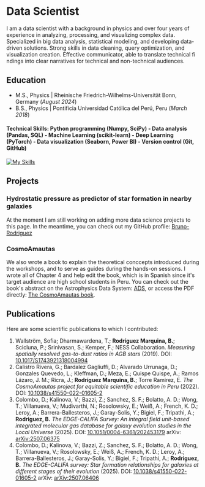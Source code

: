 # Data Scientist

I am a data scientist with a background in physics and over four years of experience in analyzing, processing, and visualizing complex data. Specialized in big data analysis, statistical modeling, and developing data-driven solutions. Strong skills in data cleaning, query optimization, and visualization creation. Effective communicator, able to translate technical fi ndings into clear narratives for technical and non-technical audiences.

## Education					       		
- M.S., Physics	| Rheinische Friedrich-Wilhelms-Universität Bonn, Germany (_August 2024_)
- B.S., Physics | Pontificia Universidad Católica del Perú, Peru (_March 2018_)

#### Technical Skills: Python programming (Numpy, SciPy) - Data analysis (Pandas, SQL) - Machine Learning (scikit-learn) - Deep Learning (PyTorch) - Data visualization (Seaborn, Power BI) - Version control (Git, GitHub)
[![My Skills](https://skillicons.dev/icons?i=py,postgres,anaconda,pytorch,sklearn,vscode,git,github)](https://skillicons.dev)

## Projects

### Hydrostatic pressure as predictor of star formation in nearby galaxies


At the moment I am still working on adding more data science projects to this page. In the meantime, you can check out my GitHub profile: [Bruno-Rodriguez](https://github.com/Bruno-Rodriguez)

### CosmoAmautas


We also wrote a book to explain the theoretical conccepts introduced during the workshops, and to serve as guides during the hands-on sessions. I wrote all of Chapter 4 and help edit the book, which is in Spanish since it's target audience are high school students in Peru. You can check out the book's abstract on the Astrophysics Data System: [ADS](https://ui.adsabs.harvard.edu/abs/2021arXiv210911945C/abstract), or access the PDF directly: [The CosmoAmautas book](https://arxiv.org/pdf/2109.11945).

## Publications
Here are some scientific publications to which I contributed:

1. Wallström, Sofia; Dharmawardena, T.; **Rodríguez Marquina, B.**; Scicluna, P.; Srinivasan, S.; Kemper, F.; NESS Collaboration. _Measuring spatially resolved gas-to-dust ratios in AGB stars_ (2019). DOI: [10.1017/S1743921318004994](https://www.cambridge.org/core/journals/proceedings-of-the-international-astronomical-union/article/measuring-spatially-resolved-gastodust-ratios-in-agb-stars/735E39DA4DD01597A73FA2A077F06475)
2. Calistro Rivera, G.; Bardalez Gagliuffi, D.; Alvarado Urrunaga, D.; Gonzales Quevedo, L.; Kleffman, D.; Meza, E.; Quispe Quispe, A.; Ramos Lázaro, J. M.; Ricra, J.; **Rodríguez Marquina, B.**; Torre Ramirez, E. _The CosmoAmautas project for equitable scientific education in Peru_ (2022). DOI: [10.1038/s41550-022-01605-2](https://www.nature.com/articles/s41550-022-01605-2)
3. Colombo, D.; Kalinova, V.; Bazzi, Z.; Sanchez, S. F.; Bolatto, A. D.; Wong, T.; Villanueva, V.; Mudivarthi, N.; Rosolowsky, E.; Weiß, A.; French, K. D.; Leroy, A.; Barrera-Ballesteros, J.; Garay-Solis, Y.; Bigiel, F.; Tripathi, A.; **Rodriguez, B.** _The EDGE-CALIFA Survey: An integral field unit-based integrated molecular gas database for galaxy evolution studies in the Local Universe_ (2025). DOI: [10.1051/0004-6361/202453179](https://www.aanda.org/articles/aa/full_html/2025/07/aa53179-24/aa53179-24.html) arXiv: [arXiv:2507.06375](https://arxiv.org/abs/2507.06375)
4. Colombo, D.; Kalinova, V.; Bazzi, Z.; Sanchez, S. F.; Bolatto, A. D.; Wong, T.; Villanueva, V.; Rosolowsky, E.; Weiß, A.; French, K. D.; Leroy, A.; Barrera-Ballesteros, J.; Garay-Solis, Y.; Bigiel, F.; Tripathi, A.; **Rodriguez, B.** _The EDGE-CALIFA survey: Star formation relationships for galaxies at different stages of their evolution_ (2025). DOI: [10.1038/s41550-022-01605-2](https://www.aanda.org/articles/aa/full_html/2025/07/aa53217-24/aa53217-24.html) arXiv: [arXiv:2507.06406](https://arxiv.org/abs/2507.06406)
